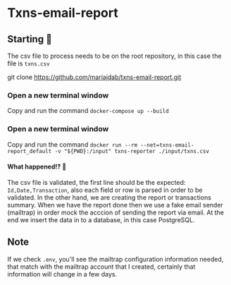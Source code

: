 # Txns-email-report

## Starting 🚀

The csv file to process needs to be on the root repository, in this case the file is ```txns.csv```

git clone https://github.com/mariajdab/txns-email-report.git

### Open a new terminal window 
Copy and run the command ```docker-compose up --build```

### Open a new terminal window 

Copy and run the command ```docker run --rm --net=txns-email-report_default -v "${PWD}:/input" txns-reporter ./input/txns.csv```

#### What happened!? 🚀

The csv file is validated, the first line should be the expected: ```Id,Date,Transaction```, also each field or row is parsed in order to be validated. 
In the other hand, we are creating the report or transactions summary. When we have the report done then we use a fake email sender (mailtrap) in order mock the 
acccion of sending the report via email. At the end we insert the data in to a database, in this case PostgreSQL.

## Note
If we check ```.env```, you'll see the mailtrap configuration information needed, that match with the mailtrap account that I created, certainly that information will change in a few days.

